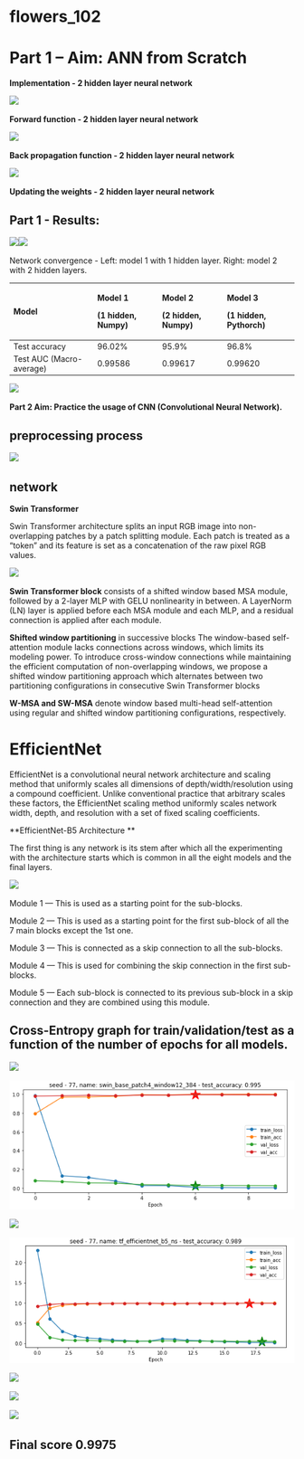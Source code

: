 # flowers_102

# Part 1 – Aim: ANN from Scratch

**Implementation - 2 hidden layer neural network**

![](docs/Aspose.Words.bd88cd54-6930-48b7-baf1-ca72d9b9e385.001.png)

**Forward function - 2 hidden layer neural network**

![](docs/Aspose.Words.bd88cd54-6930-48b7-baf1-ca72d9b9e385.002.png)

**Back propagation function - 2 hidden layer neural network**

![](docs/Aspose.Words.bd88cd54-6930-48b7-baf1-ca72d9b9e385.003.png)

**Updating the weights - 2 hidden layer neural network**

## Part 1 - Results:

![](docs/Aspose.Words.bd88cd54-6930-48b7-baf1-ca72d9b9e385.004.png)![](Aspose.Words.bd88cd54-6930-48b7-baf1-ca72d9b9e385.005.png)

Network convergence - Left: model 1 with 1 hidden layer. Right: model 2 with 2 hidden layers.


|Model|<p>Model 1 </p><p>(1 hidden, Numpy)</p>|<p>Model 2</p><p>(2 hidden, Numpy)</p>|<p>Model 3</p><p>(1 hidden, Pythorch)</p>|
| :- | :- | :- | :- |
|Test accuracy|96.02%|95.9%|96.8%|
|Test AUC (Macro-average)|0.99586|0.99617|0.99620|
![](Aspose.Words.bd88cd54-6930-48b7-baf1-ca72d9b9e385.006.png)

**Part 2 Aim: Practice the usage of CNN (Convolutional Neural Network).** 


## preprocessing process 

![](docs/Aspose.Words.bd88cd54-6930-48b7-baf1-ca72d9b9e385.008.png)

## network 

**Swin Transformer**

Swin Transformer architecture splits an input RGB image into non-overlapping patches by a patch splitting module. Each patch is treated as a “token” and its feature is set as a concatenation of the raw pixel RGB values.

![](docs/Aspose.Words.bd88cd54-6930-48b7-baf1-ca72d9b9e385.009.png)

**Swin Transformer block** consists of a shifted window based MSA module, followed by a 2-layer MLP with GELU nonlinearity in between. A LayerNorm (LN) layer is applied before each MSA module and each MLP, and a residual connection is applied after each module. 

**Shifted window partitioning** in successive blocks The window-based self-attention module lacks connections across windows, which limits its modeling power. To introduce cross-window connections while maintaining the efficient computation of non-overlapping windows, we propose a shifted window partitioning approach which alternates between two partitioning configurations in consecutive Swin Transformer blocks

**W-MSA and SW-MSA** denote window based multi-head self-attention using regular and shifted window partitioning configurations, respectively.
# EfficientNet
EfficientNet is a convolutional neural network architecture and scaling method that uniformly scales all dimensions of depth/width/resolution using a compound coefficient. Unlike conventional practice that arbitrary scales these factors, the EfficientNet scaling method uniformly scales network width, depth, and resolution with a set of fixed scaling coefficients.

**EfficientNet-B5 Architecture **

The first thing is any network is its stem after which all the experimenting with the architecture starts which is common in all the eight models and the final layers.

![](docs/Aspose.Words.bd88cd54-6930-48b7-baf1-ca72d9b9e385.010.png)

Module 1 — This is used as a starting point for the sub-blocks.

Module 2 — This is used as a starting point for the first sub-block of all the 7 main blocks except the 1st one.

Module 3 — This is connected as a skip connection to all the sub-blocks.

Module 4 — This is used for combining the skip connection in the first sub-blocks.

Module 5 — Each sub-block is connected to its previous sub-block in a skip connection and they are combined using this module.

## Cross-Entropy graph for train/validation/test as a function of the number of epochs for all models.

![](docs/Aspose.Words.bd88cd54-6930-48b7-baf1-ca72d9b9e385.011.png)

![](docs/Aspose.Words.bd88cd54-6930-48b7-baf1-ca72d9b9e385.012.png)

![](docs/Aspose.Words.bd88cd54-6930-48b7-baf1-ca72d9b9e385.013.png)

![](docs/Aspose.Words.bd88cd54-6930-48b7-baf1-ca72d9b9e385.014.png)

![](docs/Aspose.Words.bd88cd54-6930-48b7-baf1-ca72d9b9e385.015.png)

![](docs/Aspose.Words.bd88cd54-6930-48b7-baf1-ca72d9b9e385.016.png)

![](docs/Aspose.Words.bd88cd54-6930-48b7-baf1-ca72d9b9e385.017.png)
## Final score 0.9975



